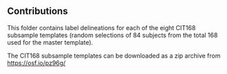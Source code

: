 ## Contributions

This folder contains label delineations for each of the eight CIT168 subsample templates (random selections of 84 subjects from the total 168 used for the master template).

The CIT168 subsample templates can be downloaded as a zip archive from https://osf.io/pz96g/

